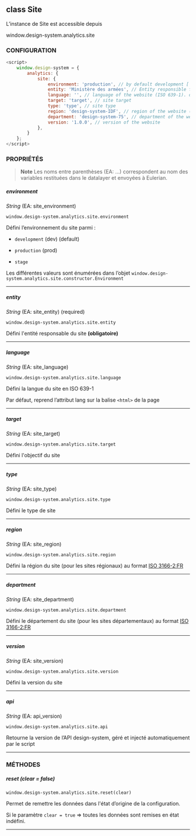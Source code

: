 ## class Site

L’instance de Site est accessible depuis

window.design-system.analytics.site

### CONFIGURATION

```javascript
<script>
    window.design-system = {
        analytics: {
            site: {
                environment: 'production', // by default development ['development', 'stage', 'production']
                entity: 'Ministère des armées', // Entity responsible for website
                language: '', // language of the website (ISO 639-1). default to html lang
                target: 'target', // site target
                type: 'type', // site type
                region: 'design-system-IDF', // region of the website (ISO 3166-2:FR)
                department: 'design-system-75', // department of the website (ISO 3166-2:FR)
                version: '1.0.0', // version of the website
            },
        }
    };
</script>
```

### PROPRIÉTÉS

> **Note**
> Les noms entre parenthèses (EA: …) correspondent au nom des variables restituées dans le datalayer et envoyées à Eulerian.


##### environment

_String_ (EA: site\_environment)

`window.design-system.analytics.site.environment`

Défini l’environnement du site parmi :

* `development` (dev) (default)

* `production` (prod)

* `stage`

Les différentes valeurs sont énumérées dans l’objet `window.design-system.analytics.site.constructor.Environment`

* * *

##### entity

_String_ (EA: site\_entity) (required)

`window.design-system.analytics.site.entity`

Défini l'entité responsable du site **(obligatoire)**

* * *

##### language

_String_ (EA: site\_language)

`window.design-system.analytics.site.language`

Défini la langue du site en ISO 639-1

Par défaut, reprend l’attribut lang sur la balise `<html>` de la page

* * *

##### target

_String_ (EA: site\_target)

`window.design-system.analytics.site.target`

Défini l'objectif du site

* * *

##### type

_String_ (EA: site\_type)

`window.design-system.analytics.site.type`

Défini le type de site

* * *

##### region

_String_ (EA: site\_region)

`window.design-system.analytics.site.region`

Défini la région du site (pour les sites régionaux) au format
[ISO 3166-2:FR](https://fr.wikipedia.org/wiki/ISO_3166-2:FR#R.C3.A9gions_m.C3.A9tropolitaines)

* * *

##### department

_String_ (EA: site\_department)

`window.design-system.analytics.site.department`

Défini le département du site (pour les sites départementaux) au format
[ISO 3166-2:FR](https://fr.wikipedia.org/wiki/ISO_3166-2:FR#D.C3.A9partements_m.C3.A9tropolitains_.2896.29)

* * *

##### version

_String_ (EA: site\_version)

`window.design-system.analytics.site.version`

Défini la version du site

* * *

##### api

_String_ (EA: api\_version)

`window.design-system.analytics.site.api`

Retourne la version de l’API design-system, géré et injecté automatiquement par le script

* * *

### MÉTHODES

##### reset (clear = false)

`window.design-system.analytics.site.reset(clear)`

Permet de remettre les données dans l'état d’origine de la configuration.

Si le paramètre `clear = true` => toutes les données sont remises en état indéfini.

* * *
